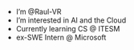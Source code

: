 - I’m @Raul-VR
- I’m interested in AI and the Cloud
- Currently learning CS @ ITESM
- ex-SWE Intern @ Microsoft

<!---
Raul-VR/Raul-VR is a ✨ special ✨ repository because its `README.md` (this file) appears on your GitHub profile.
You can click the Preview link to take a look at your changes.
--->
